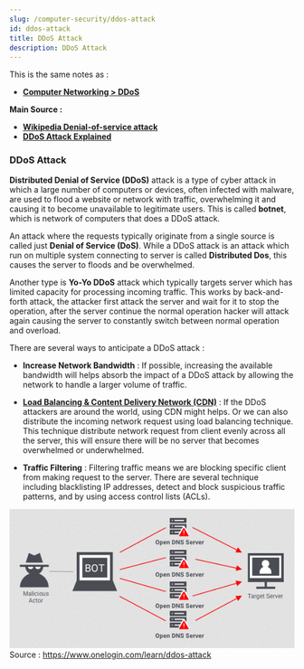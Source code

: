```yaml
---
slug: /computer-security/ddos-attack
id: ddos-attack
title: DDoS Attack
description: DDoS Attack
---
```


This is the same notes as :

- **[Computer Networking > DDoS](/computer-networking/ddos-attack)**

**Main Source :**

- **[Wikipedia Denial-of-service attack](https://en.wikipedia.org/wiki/Denial-of-service_attack)**
- **[DDoS Attack Explained](https://youtu.be/ilhGh9CEIwM?si=tVeGgpOmlVOtxNSx)**

### DDoS Attack

**Distributed Denial of Service (DDoS)** attack is a type of cyber attack in which a large number of computers or devices, often infected with malware, are used to flood a website or network with traffic, overwhelming it and causing it to become unavailable to legitimate users. This is called **botnet**, which is network of computers that does a DDoS attack.

An attack where the requests typically originate from a single source is called just **Denial of Service (DoS)**. While a DDoS attack is an attack which run on multiple system connecting to server is called **Distributed Dos**, this causes the server to floods and be overwhelmed.

Another type is **Yo-Yo DDoS** attack which typically targets server which has limited capacity for processing incoming traffic. This works by back-and-forth attack, the attacker first attack the server and wait for it to stop the operation, after the server continue the normal operation hacker will attack again causing the server to constantly switch between normal operation and overload.

There are several ways to anticipate a DDoS attack :

- **Increase Network Bandwidth** : If possible, increasing the available bandwidth will helps absorb the impact of a DDoS attack by allowing the network to handle a larger volume of traffic.

- **[Load Balancing & Content Delivery Network (CDN)](/computer-networking/server#server-optimization)** : If the DDoS attackers are around the world, using CDN might helps. Or we can also distribute the incoming network request using load balancing technique. This technique distribute network request from client evenly across all the server, this will ensure there will be no server that becomes overwhelmed or underwhelmed.

- **Traffic Filtering** : Filtering traffic means we are blocking specific client from making request to the server. There are several technique including blacklisting IP addresses, detect and block suspicious traffic patterns, and by using access control lists (ACLs).

![A malicious actor that uses bot to connect to server simultaneously](./ddos.png)  
Source : https://www.onelogin.com/learn/ddos-attack
